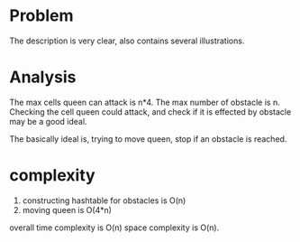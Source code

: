 # Problem
The description is very clear, also contains several illustrations. 

# Analysis
The max cells queen can attack is n*4. The max number of obstacle is n. Checking the cell queen could attack, and 
check if it is effected by obstacle may be a good ideal. 

The basically ideal is,  trying to move queen,  stop if an obstacle is reached. 


# complexity

1. constructing hashtable for obstacles is O(n)
2. moving queen is O(4*n) 

overall  time complexity is O(n)
space complexity is O(n).